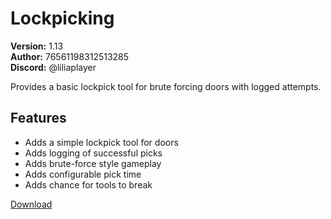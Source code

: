 # Lockpicking

**Version:** 1.13  
**Author:** 76561198312513285  
**Discord:** @liliaplayer  

Provides a basic lockpick tool for brute forcing doors with logged attempts.

## Features

- Adds a simple lockpick tool for doors
- Adds logging of successful picks
- Adds brute-force style gameplay
- Adds configurable pick time
- Adds chance for tools to break

[Download](https://github.com/LiliaFramework/Modules/raw/refs/heads/gh-pages/simple_lockpicking.zip)
